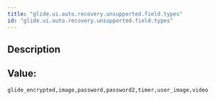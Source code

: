 ```yaml
---
title: "glide.ui.auto.recovery.unsupported.field.types"
id: "glide.ui.auto.recovery.unsupported.field.types"
---
```

## Description



## Value: 
```
glide_encrypted,image,password,password2,timer,user_image,video
```